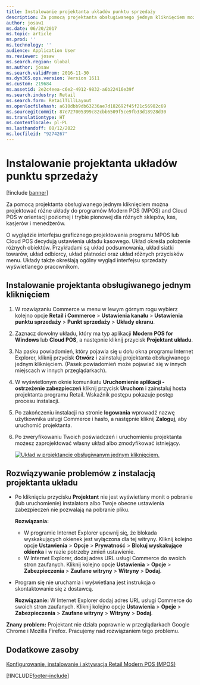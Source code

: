 ```yaml
---
title: Instalowanie projektanta układów punktu sprzedaży
description: Za pomocą projektanta obsługiwanego jednym kliknięciem można projektować różne układy do programów Modern POS (MPOS) and Cloud POS w orientacji poziomej i trybie pionowej dla różnych sklepów, kas, kasjerów i menedżerów.
author: josaw1
ms.date: 06/20/2017
ms.topic: article
ms.prod: ''
ms.technology: ''
audience: Application User
ms.reviewer: josaw
ms.search.region: Global
ms.author: josaw
ms.search.validFrom: 2016-11-30
ms.dyn365.ops.version: Version 1611
ms.custom: 219684
ms.assetid: 2e2c4eea-c6e2-4912-9832-a6b22416e39f
ms.search.industry: Retail
ms.search.form: RetailTillLayout
ms.openlocfilehash: a610dbb9db63236ae7d182692f45f21c56982c69
ms.sourcegitcommit: 87e727005399c82cbb6509f5ce9fb33d18928d30
ms.translationtype: HT
ms.contentlocale: pl-PL
ms.lasthandoff: 08/12/2022
ms.locfileid: "9274267"
---
```

# <a name="install-the-pos-layout-designer"></a>Instalowanie projektanta układów punktu sprzedaży

[!include [banner](includes/banner.md)]

Za pomocą projektanta obsługiwanego jednym kliknięciem można projektować różne układy do programów Modern POS (MPOS) and Cloud POS w orientacji poziomej i trybie pionowej dla różnych sklepów, kas, kasjerów i menedżerów.

O wyglądzie interfejsu graficznego projektowania programu MPOS lub Cloud POS decydują ustawienia układu kasowego. Układ określa położenie różnych obiektów. Przykładami są układ podsumowania, układ siatki towarów, układ odbiorcy, układ płatności oraz układ różnych przycisków menu. Układy także określają ogólny wygląd interfejsu sprzedaży wyświetlanego pracownikom.

## <a name="install-the-one-click-designer"></a>Instalowanie projektanta obsługiwanego jednym kliknięciem

1. W rozwiązaniu Commerce w menu w lewym górnym rogu wybierz kolejno opcje **Retail i Commerce** &gt; **Ustawienia kanału** &gt; **Ustawienia punktu sprzedaży** &gt; **Punkt sprzedaży** &gt; **Układy ekranu**.
2. Zaznacz dowolny układu, który ma typ aplikacji **Modern POS for Windows** lub **Cloud POS**, a następnie kliknij przycisk **Projektant układu**.
3. Na pasku powiadomień, który pojawia się u dołu okna programu Internet Explorer, kliknij przycisk **Otwórz** i zainstaluj projektanta obsługiwanego jednym kliknięciem. (Pasek powiadomień może pojawiać się w innych miejscach w innych przeglądarkach).
4. W wyświetlonym oknie komunikatu **Uruchomienie aplikacji - ostrzeżenie zabezpieczeń** kliknij przycisk **Uruchom** i zainstaluj hosta projektanta programu Retail. Wskaźnik postępu pokazuje postęp procesu instalacji.
5. Po zakończeniu instalacji na stronie **logowania** wprowadź nazwę użytkownika usługi Commerce i hasło, a następnie kliknij **Zaloguj**, aby uruchomić projektanta.
6. Po zweryfikowaniu Twoich poświadczeń i uruchomieniu projektanta możesz zaprojektować własny układ albo zmodyfikować istniejący.

    [![Układ w projektancie obsługiwanym jednym kliknięciem.](./media/screenlayoutdesign_mposdownload-1024x664.png)](./media/screenlayoutdesign_mposdownload.png)

## <a name="troubleshoot-the-installation-of-the-layout-designer"></a>Rozwiązywanie problemów z instalacją projektanta układu

- Po kliknięciu przycisku **Projektant** nie jest wyświetlany monit o pobranie (lub uruchomienie) instalatora albo Twoje obecne ustawienia zabezpieczeń nie pozwalają na pobranie pliku. 

    **Rozwiązania:**

    - W programie Internet Explorer upewnij się, że blokada wyskakujących okienek jest wyłączona dla tej witryny. Kliknij kolejno opcje **Ustawienia** &gt; **Opcje** &gt; **Prywatność** &gt; **Blokuj wyskakujące okienka** i w razie potrzeby zmień ustawienie.
    - W Internet Explorer, dodaj adres URL usługi Commerce do swoich stron zaufanych. Kliknij kolejno opcje **Ustawienia** &gt; **Opcje** &gt; **Zabezpieczenia** &gt; **Zaufane witryny** &gt; **Witryny** &gt; **Dodaj**.

- Program się nie uruchamia i wyświetlana jest instrukcja o skontaktowanie się z dostawcą.

    **Rozwiązanie:** W Internet Explorer dodaj adres URL usługi Commerce do swoich stron zaufanych. Kliknij kolejno opcje **Ustawienia** &gt; **Opcje** &gt; **Zabezpieczenia** &gt; **Zaufane witryny** &gt; **Witryny** &gt; **Dodaj**.

**Znany problem:** Projektant nie działa poprawnie w przeglądarkach Google Chrome i Mozilla Firefox. Pracujemy nad rozwiązaniem tego problemu.

## <a name="additional-resources"></a>Dodatkowe zasoby

[Konfigurowanie, instalowanie i aktywacja Retail Modern POS (MPOS)](retail-modern-pos-device-activation.md)


[!INCLUDE[footer-include](../includes/footer-banner.md)]
